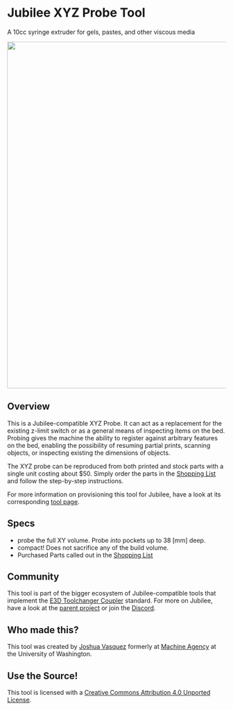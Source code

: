 # Jubilee XYZ Probe Tool
A 10cc syringe extruder for gels, pastes, and other viscous media

<img src="https://github.com/machineagency/jubilee_syringe_tool/blob/main/pics/xyz_probe.PNG" width="800">

## Overview
This is a Jubilee-compatible XYZ Probe.
It can act as a replacement for the existing z-limit switch or as a general means of inspecting items on the bed.
Probing gives the machine the ability to register against arbitrary features on the bed, enabling the possibility of resuming partial prints, scanning objects, or inspecting existing the dimensions of objects.

The XYZ probe can be reproduced from both printed and stock parts with a single unit costing about $50.
Simply order the parts in the [Shopping List](https://docs.google.com/spreadsheets/d/1exzQQtGWq62kmWazMUU2xbrfU62XK9QZYXhOB--K8R0/edit?usp=sharing) and follow the step-by-step instructions.

For more information on provisioning this tool for Jubilee, have a look at its corresponding [tool page](https://jubilee3d.com/index.php?title=XYZ_Probe_Tool).

## Specs
* probe the full XY volume. Probe *into* pockets up to 38 [mm] deep.
* compact! Does not sacrifice any of the build volume.
* Purchased Parts called out in the [Shopping List]()

## Community
This tool is part of the bigger ecosystem of Jubilee-compatible tools that implement the [E3D Toolchanger Coupler](https://github.com/e3donline/ToolChanger) standard.
For more on Jubilee, have a look at the [parent project](https://github.com/machineagency/jubilee) or join the [Discord](https://discord.gg/jubilee).

## Who made this?
This tool was created by [Joshua Vasquez](http://www.doublejumpelectric.com/) formerly at [Machine Agency](http://depts.washington.edu/machines/) at the University of Washington.

## Use the Source!
This tool is licensed with a [Creative Commons Attribution 4.0 Unported License](https://creativecommons.org/licenses/by/4.0/).
